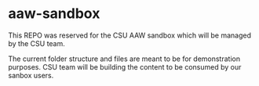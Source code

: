 # aaw-sandbox
This REPO was reserved for the CSU AAW sandbox which will be managed by the CSU team.

The current folder structure and files are meant to be for demonstration purposes.
CSU team will be building the content to be consumed by our sanbox users.
